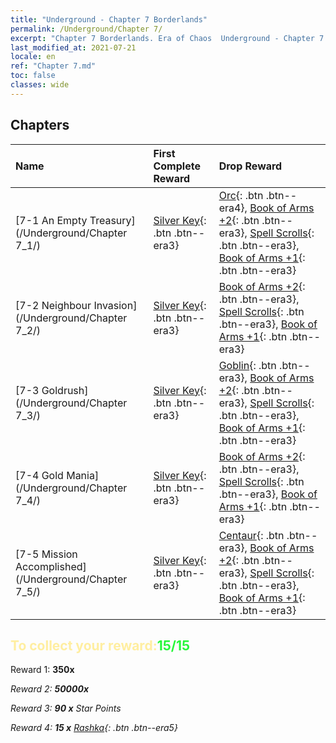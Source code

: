 ```yaml
---
title: "Underground - Chapter 7 Borderlands"
permalink: /Underground/Chapter 7/
excerpt: "Chapter 7 Borderlands. Era of Chaos  Underground - Chapter 7. Borderlands"
last_modified_at: 2021-07-21
locale: en
ref: "Chapter 7.md"
toc: false
classes: wide
---
```


## Chapters

  | Name |  First Complete Reward | Drop Reward |
  |:------------|:------------|:------------| 
  | [7-1 An Empty Treasury](/Underground/Chapter 7_1/) | [Silver Key](/Items/con_693/){: .btn .btn--era3} | [Orc](/Items/unt_219/){: .btn .btn--era4}, [Book of Arms +2](/Items/mat_32/){: .btn .btn--era3}, [Spell Scrolls](/Items/con_694/){: .btn .btn--era3}, [Book of Arms +1](/Items/mat_25/){: .btn .btn--era3} |
  | [7-2 Neighbour Invasion](/Underground/Chapter 7_2/) | [Silver Key](/Items/con_693/){: .btn .btn--era3} | [Book of Arms +2](/Items/mat_32/){: .btn .btn--era3}, [Spell Scrolls](/Items/con_694/){: .btn .btn--era3}, [Book of Arms +1](/Items/mat_25/){: .btn .btn--era3} |
  | [7-3 Goldrush](/Underground/Chapter 7_3/) | [Silver Key](/Items/con_693/){: .btn .btn--era3} | [Goblin](/Items/unt_217/){: .btn .btn--era3}, [Book of Arms +2](/Items/mat_32/){: .btn .btn--era3}, [Spell Scrolls](/Items/con_694/){: .btn .btn--era3}, [Book of Arms +1](/Items/mat_25/){: .btn .btn--era3} |
  | [7-4 Gold Mania](/Underground/Chapter 7_4/) | [Silver Key](/Items/con_693/){: .btn .btn--era3} | [Book of Arms +2](/Items/mat_32/){: .btn .btn--era3}, [Spell Scrolls](/Items/con_694/){: .btn .btn--era3}, [Book of Arms +1](/Items/mat_25/){: .btn .btn--era3} |
  | [7-5 Mission Accomplished](/Underground/Chapter 7_5/) | [Silver Key](/Items/con_693/){: .btn .btn--era3} | [Centaur](/Items/unt_199/){: .btn .btn--era3}, [Book of Arms +2](/Items/mat_32/){: .btn .btn--era3}, [Spell Scrolls](/Items/con_694/){: .btn .btn--era3}, [Book of Arms +1](/Items/mat_25/){: .btn .btn--era3} |


## <span style="color: #ffeea0">To collect your reward:</span><span style="color: #27f73a">15/15</span>

 Reward 1:  **350x** <i class="fas fa-gem"/>

 Reward 2:  **50000x** <i class="fas fa-coins"/>

 Reward 3: **90 x** Star Points

 Reward 4: **15 x** [Rashka](/Items/her_384/){: .btn .btn--era5}

